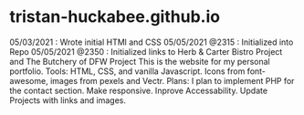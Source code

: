 # tristan-huckabee.github.io

05/03/2021 : Wrote initial HTMl and CSS
05/05/2021 @2315 : Initialized into Repo
05/05/2021 @2350 : Initialized links to Herb & Carter Bistro Project and The Butchery of DFW Project
This is the website for my personal portfolio.
Tools: HTML, CSS, and vanilla Javascript. Icons from font-awesome, images from pexels and Vectr.
Plans: I plan to implement PHP for the contact section. Make responsive. Inprove Accessability. Update Projects with links and images.
